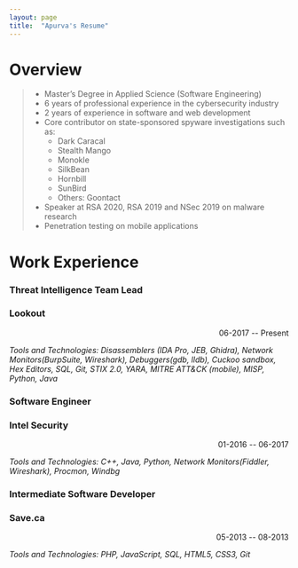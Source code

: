 ```yaml
---
layout: page
title:  "Apurva's Resume"
---
```


Overview
===============

> - Master’s Degree in Applied Science (Software Engineering)
> - 6 years of professional experience in the cybersecurity industry
> - 2 years of experience in software and web development
> - Core contributor on state-sponsored spyware investigations such as: 
> 	- Dark Caracal
> 	- Stealth Mango
> 	- Monokle
> 	- SilkBean
> 	- Hornbill
> 	- SunBird
> 	- Others: Goontact
> - Speaker at RSA 2020, RSA 2019 and NSec 2019 on malware research
> - Penetration testing on mobile applications

Work Experience
===============
### Threat Intelligence Team Lead
### Lookout
<p align='right'>06-2017 -- Present</p>

*Tools and Technologies: Disassemblers (IDA Pro, JEB, Ghidra), Network Monitors(BurpSuite, Wireshark), Debuggers(gdb, lldb), Cuckoo sandbox, Hex Editors, SQL, Git, STIX 2.0, YARA, MITRE ATT&CK (mobile), MISP, Python, Java*

### Software Engineer
### Intel Security
<p align='right'>01-2016 -- 06-2017</p>

*Tools and Technologies: C++, Java, Python, Network Monitors(Fiddler, Wireshark), Procmon, Windbg*


### Intermediate Software Developer
### Save.ca
<p align='right'>05-2013 -- 08-2013</p>

*Tools and Technologies: PHP, JavaScript, SQL, HTML5, CSS3, Git*

